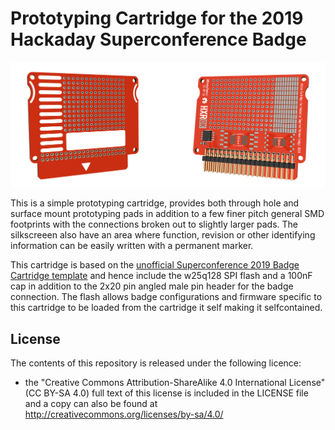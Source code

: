 # Prototyping Cartridge for the 2019 Hackaday Superconference Badge

![Proto Cartridge render](https://github.com/flummer/supercon2019-protocartridge/raw/master/IMAGES/front_back_render.png "Proto Cartridge render")

This is a simple prototyping cartridge, provides both through hole and surface mount prototyping pads in addition to a few finer pitch general SMD footprints with the connections broken out to slightly larger pads. The silkscreeen also have an area where function, revision or other identifying information can be easily written with a permanent marker.

This cartridge is based on the [unofficial Superconference 2019 Badge Cartridge template](https://github.com/flummer/supercon2019-cartridgetemplate) and hence include the w25q128 SPI flash and a 100nF cap in addition to the 2x20 pin angled male pin header for the badge connection. The flash allows badge configurations and firmware specific to this cartridge to be loaded from the cartridge it self making it selfcontained.

## License

The contents of this repository is released under the following licence:

 * the "Creative Commons Attribution-ShareAlike 4.0 International License"
   (CC BY-SA 4.0) full text of this license is included in the LICENSE file
   and a copy can also be found at
   http://creativecommons.org/licenses/by-sa/4.0/
